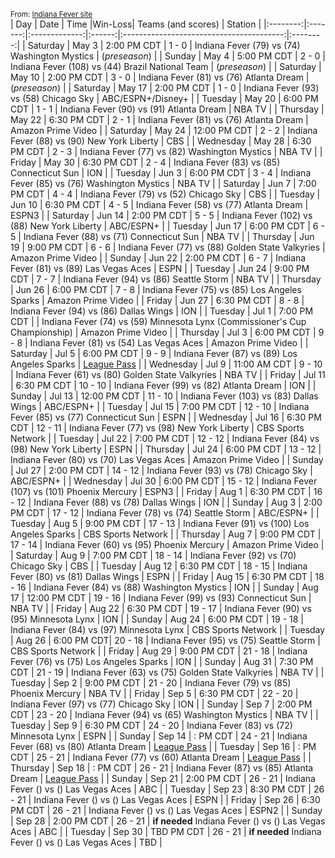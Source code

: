 <small>From: [Indiana Fever site](https://fever.wnba.com/schedule?season=2025&month=all&location=all&opponent=all)</small>  
|    Day   |   Date  |     Time      |Win-Loss|                Teams (and scores)        |  Station |
|:--------:|:-------:|:-------------:|:------:|:----------------------------------------:|:--------:|
| Saturday | May 3 | 2:00 PM CDT | 1 - 0 | Indiana Fever (79) vs (74) Washington Mystics | (*preseason*) |
| Sunday | May 4 | 5:00 PM CDT | 2 - 0 | Indiana Fever (108) vs (44) Brazil National Team | (*preseason*) |
| Saturday | May 10 | 2:00 PM CDT | 3 - 0 | Indiana Fever  (81) vs (76) Atlanta Dream | (*preseason*) |
| Saturday | May 17 | 2:00 PM CDT | 1 - 0 | Indiana Fever (93) vs (58) Chicago Sky | ABC/ESPN+/Disney+ |
| Tuesday | May 20 | 6:00 PM CDT |  1 - 1 | Indiana Fever (90) vs (91) Atlanta Dream | NBA TV |
| Thursday | May 22 | 6:30 PM CDT |  2 - 1  | Indiana Fever (81) vs (76) Atlanta Dream | Amazon Prime Video |
| Saturday | May 24 | 12:00 PM CDT |  2 - 2  | Indiana Fever (88) vs (90) New York Liberty | CBS |
| Wednesday | May 28 | 6:30 PM CDT |  2 - 3  | Indiana Fever (77) vs (82) Washington Mystics | NBA TV |
| Friday | May 30 | 6:30 PM CDT |  2 - 4  | Indiana Fever (83) vs (85) Connecticut Sun | ION |
| Tuesday | Jun 3 | 6:00 PM CDT |  3 - 4  | Indiana Fever (85) vs (76) Washington Mystics | NBA TV |
| Saturday | Jun 7 | 7:00 PM CDT | 4 - 4  | Indiana Fever (79) vs (52) Chicago Sky | CBS |
| Tuesday | Jun 10 | 6:30 PM CDT | 4 - 5 | Indiana Fever (58) vs (77) Atlanta Dream | ESPN3 |
| Saturday | Jun 14 | 2:00 PM CDT | 5 - 5 | Indiana Fever (102) vs (88) New York Liberty | ABC/ESPN+ |
| Tuesday | Jun 17 | 6:00 PM CDT  | 6 - 5 | Indiana Fever (88) vs (71) Connecticut Sun | NBA TV |
| Thursday | Jun 19 | 9:00 PM CDT | 6 - 6 | Indiana Fever (77) vs (88) Golden State Valkyries | Amazon Prime Video |
| Sunday | Jun 22 | 2:00 PM CDT  | 6 - 7  | Indiana Fever (81) vs (89) Las Vegas Aces | ESPN |
| Tuesday | Jun 24 | 9:00 PM CDT | 7 - 7  | Indiana Fever (94) vs (86) Seattle Storm | NBA TV |
| Thursday | Jun 26 | 6:00 PM CDT | 7 - 8 | Indiana Fever (75) vs (85) Los Angeles Sparks | Amazon Prime Video |
| Friday | Jun 27 | 6:30 PM CDT  | 8 - 8  | Indiana Fever (94) vs (86) Dallas Wings | ION |
| Tuesday | Jul 1 | 7:00 PM CDT |       | Indiana Fever (74) vs (59) Minnesota Lynx (Commissioner's Cup Championship)  | Amazon Prime Video |
| Thursday | Jul 3 | 6:00 PM CDT | 9 - 8 | Indiana Fever (81) vs (54) Las Vegas Aces | Amazon Prime Video |
| Saturday | Jul 5 | 6:00 PM CDT | 9 - 9 | Indiana Fever (87) vs (89) Los Angeles Sparks | [League Pass](https://www.wnba.com/leaguepass) |
| Wednesday | Jul 9 | 11:00 AM CDT | 9 - 10 | Indiana Fever (61) vs (80) Golden State Valkyries | NBA TV |
| Friday | Jul 11 | 6:30 PM CDT  | 10 - 10 | Indiana Fever (99) vs (82) Atlanta Dream | ION |
| Sunday | Jul 13 | 12:00 PM CDT | 11 - 10 | Indiana Fever (103) vs (83) Dallas Wings | ABC/ESPN+ |
| Tuesday | Jul 15 | 7:00 PM CDT | 12 - 10 | Indiana Fever (85) vs (77) Connecticut Sun | ESPN |
| Wednesday | Jul 16 | 6:30 PM CDT | 12 - 11 | Indiana Fever (77) vs (98) New York Liberty | CBS Sports Network |
| Tuesday | Jul 22 | 7:00 PM CDT | 12 - 12 | Indiana Fever (84) vs (98) New York Liberty | ESPN |
| Thursday | Jul 24 | 6:00 PM CDT | 13 - 12 | Indiana Fever (80) vs (70) Las Vegas Aces | Amazon Prime Video |
| Sunday | Jul 27 | 2:00 PM CDT | 14 - 12 | Indiana Fever (93) vs (78) Chicago Sky | ABC/ESPN+ |
| Wednesday | Jul 30 | 6:00 PM CDT | 15 - 12 | Indiana Fever (107) vs (101) Phoenix Mercury | ESPN3 |
| Friday | Aug 1 | 6:30 PM CDT | 16 - 12 | Indiana Fever (88) vs (78) Dallas Wings | ION |
| Sunday | Aug 3 | 2:00 PM CDT | 17 - 12 | Indiana Fever (78) vs (74) Seattle Storm | ABC/ESPN+ |
| Tuesday | Aug 5 | 9:00 PM CDT | 17 - 13 | Indiana Fever (91) vs (100) Los Angeles Sparks | CBS Sports Network |
| Thursday | Aug 7 | 9:00 PM CDT | 17 - 14 | Indiana Fever (60) vs (95) Phoenix Mercury | Amazon Prime Video |
| Saturday | Aug 9 | 7:00 PM CDT | 18 - 14 | Indiana Fever (92) vs (70) Chicago Sky | CBS |
| Tuesday | Aug 12 | 6:30 PM CDT | 18 - 15 | Indiana Fever (80) vs (81) Dallas Wings | ESPN |
| Friday | Aug 15 | 6:30 PM CDT | 18 - 16 | Indiana Fever (84) vs (88) Washington Mystics | ION |
| Sunday | Aug 17 | 12:00 PM CDT | 19 - 16 | Indiana Fever (99) vs (93) Connecticut Sun | NBA TV |
| Friday | Aug 22 | 6:30 PM CDT | 19 - 17 | Indiana Fever (90) vs (95) Minnesota Lynx | ION |
| Sunday | Aug 24 | 6:00 PM CDT | 19 - 18 | Indiana Fever (84) vs (97) Minnesota Lynx | CBS Sports Network |
| Tuesday | Aug 26 | 6:00 PM CDT| 20 - 18 | Indiana Fever (95) vs (75) Seattle Storm | CBS Sports Network |
| Friday | Aug 29 | 9:00 PM CDT | 21 - 18 | Indiana Fever (76) vs (75) Los Angeles Sparks | ION |
| Sunday | Aug 31 | 7:30 PM CDT | 21 - 19 | Indiana Fever (63) vs (75) Golden State Valkyries | NBA TV |
| Tuesday | Sep 2 | 9:00 PM CDT | 21 - 20 | Indiana Fever (79) vs (85) Phoenix Mercury | NBA TV |
| Friday | Sep 5 | 6:30 PM CDT | 22 - 20 | Indiana Fever (97) vs (77) Chicago Sky | ION |
| Sunday | Sep 7 | 2:00 PM CDT | 23 - 20 | Indiana Fever (94) vs (65) Washington Mystics | NBA TV |
| Tuesday | Sep 9 | 6:30 PM CDT | 24 - 20 | Indiana Fever (83) vs (72) Minnesota Lynx | ESPN |
| Sunday | Sep 14 | : PM CDT | 24 - 21 | Indiana Fever (68) vs (80) Atlanta Dream | [League Pass](https://www.wnba.com/leaguepass) |
| Tuesday | Sep 16 | : PM CDT | 25 - 21 | Indiana Fever (77) vs (60) Atlanta Dream | [League Pass](https://www.wnba.com/leaguepass) |
| Thursday | Sep 18 | : PM CDT | 26 - 21 | Indiana Fever (87) vs (85) Atlanta Dream | [League Pass](https://www.wnba.com/leaguepass) |
| Sunday | Sep 21 | 2:00 PM CDT | 26 - 21 | Indiana Fever () vs () Las Vegas Aces | ABC |
| Tuesday | Sep 23 | 8:30 PM CDT | 26 - 21 | Indiana Fever () vs () Las Vegas Aces | ESPN |
| Friday | Sep 26 | 6:30 PM CDT | 26 - 21 | Indiana Fever () vs () Las Vegas Aces | ESPN2 |
| Sunday | Sep 28 | 2:00 PM CDT | 26 - 21 | **if needed** Indiana Fever () vs () Las Vegas Aces | ABC |
| Tuesday | Sep 30 | TBD PM CDT | 26 - 21 | **if needed** Indiana Fever () vs () Las Vegas Aces | TBD |
